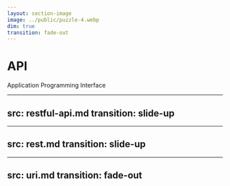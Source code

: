```yaml
---
layout: section-image
image: ../public/puzzle-4.webp
dim: true
transition: fade-out
---
```


# API

Application Programming Interface


---
src: restful-api.md
transition: slide-up
---


---
src: rest.md
transition: slide-up
---


---
src: uri.md
transition: fade-out
---
